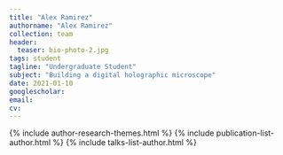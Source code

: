 ```yaml
---
title: "Alex Ramirez"
authorname: "Alex Ramirez"
collection: team
header:
  teaser: bio-photo-2.jpg
tags: student
tagline: "Undergraduate Student"
subject: "Building a digital holographic microscope"
date: 2021-01-10
googlescholar: 
email: 
cv: 
---
```


<p align= "justify">

{% include author-research-themes.html %}
{% include publication-list-author.html %}
{% include talks-list-author.html %}